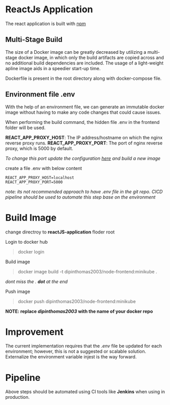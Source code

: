 # ReactJs Application

The react application is built with [npm](https://www.npmjs.com/)

## Multi-Stage Build

The size of a Docker image can be greatly decreased by utilizing a multi-stage docker image, in which only the build artifacts are copied across and no additional build dependencies are included. The usage of a light-weight apline image aids in a speedier start-up time.

Dockerfile is present in the root directory along with docker-compose file.

## Environment file .env

With the help of an environment file, we can generate an immutable docker image without having to make any code changes that could cause issues.

When performing the build command, the hidden file .env in the frontend folder will be used. 

**REACT_APP_PROXY_HOST**: The IP address/hostname on which the nginx reverse proxy runs.
**REACT_APP_PROXY_PORT**: The port of nginx reverse proxy, which is 5000 by default.

*To change this port update the configuration [here](https://github.com/dipinthomas/reactJS-application/blob/master/proxy/uwsgi_backend.conf) and build a new image*

create a file .env with below content

```
REACT_APP_PROXY_HOST=localhost
REACT_APP_PROXY_PORT=5000
```
*note: its not recommended approach to have .env file in the git repo. CICD pipeline should be used to automate this step base on the environment*

# Build Image

change directroy to **reactJS-application** floder root

Login to docker hub

> docker login 

Build image
> docker image build -t dipinthomas2003/node-frontend:minikube .

*dont miss the . **dot** at the end*

Push image
> docker push dipinthomas2003/node-frontend:minikube

**NOTE: replace _dipinthomas2003_ with the name of your  docker repo**


# Improvement

The current implementation requires that the *.env* file be updated for each environment; however, this is not a suggested or scalable solution. Externalize the environment variable injest is the way forward.

# Pipeline

Above steps should be automated using CI tools like **Jenkins** when using in production.